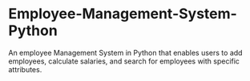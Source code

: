 # Employee-Management-System-Python
An employee Management System in Python that enables users to add employees, calculate salaries, and search for employees with specific attributes.
